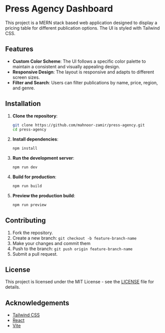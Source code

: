 # Press Agency Dashboard

This project is a MERN stack based web application designed to display a pricing table for different publication options. The UI is styled with Tailwind CSS.

## Features

- **Custom Color Scheme**: The UI follows a specific color palette to maintain a consistent and visually appealing design.
- **Responsive Design**: The layout is responsive and adapts to different screen sizes.
- **Filter and Search**: Users can filter publications by name, price, region, and genre.

## Installation

1. **Clone the repository**:

    ```bash
    git clone https://github.com/mahnoor-zamir/press-agency.git
    cd press-agency
    ```

2. **Install dependencies**:

    ```bash
    npm install
    ```

3. **Run the development server**:

    ```bash
    npm run dev
    ```

4. **Build for production**:

    ```bash
    npm run build
    ```

5. **Preview the production build**:

    ```bash
    npm run preview
    ```

## Contributing

1. Fork the repository.
2. Create a new branch: `git checkout -b feature-branch-name`
3. Make your changes and commit them 
4. Push to the branch: `git push origin feature-branch-name`
5. Submit a pull request.

## License

This project is licensed under the MIT License - see the [LICENSE](LICENSE) file for details.

## Acknowledgements

- [Tailwind CSS](https://tailwindcss.com/)
- [React](https://reactjs.org/)
- [Vite](https://vitejs.dev/)
